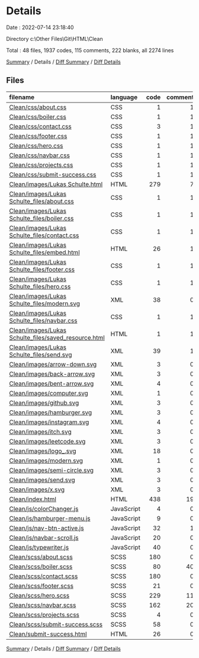 # Details

Date : 2022-07-14 23:18:40

Directory c:\\Other Files\\Git\\HTML\\Clean

Total : 48 files,  1937 codes, 115 comments, 222 blanks, all 2274 lines

[Summary](results.md) / Details / [Diff Summary](diff.md) / [Diff Details](diff-details.md)

## Files
| filename | language | code | comment | blank | total |
| :--- | :--- | ---: | ---: | ---: | ---: |
| [Clean/css/about.css](/Clean/css/about.css) | CSS | 1 | 1 | 0 | 2 |
| [Clean/css/boiler.css](/Clean/css/boiler.css) | CSS | 1 | 1 | 0 | 2 |
| [Clean/css/contact.css](/Clean/css/contact.css) | CSS | 3 | 1 | 0 | 4 |
| [Clean/css/footer.css](/Clean/css/footer.css) | CSS | 1 | 1 | 0 | 2 |
| [Clean/css/hero.css](/Clean/css/hero.css) | CSS | 1 | 1 | 0 | 2 |
| [Clean/css/navbar.css](/Clean/css/navbar.css) | CSS | 1 | 1 | 0 | 2 |
| [Clean/css/projects.css](/Clean/css/projects.css) | CSS | 1 | 1 | 0 | 2 |
| [Clean/css/submit-success.css](/Clean/css/submit-success.css) | CSS | 1 | 1 | 0 | 2 |
| [Clean/images/Lukas Schulte.html](/Clean/images/Lukas%20Schulte.html) | HTML | 279 | 7 | 9 | 295 |
| [Clean/images/Lukas Schulte_files/about.css](/Clean/images/Lukas%20Schulte_files/about.css) | CSS | 1 | 1 | 0 | 2 |
| [Clean/images/Lukas Schulte_files/boiler.css](/Clean/images/Lukas%20Schulte_files/boiler.css) | CSS | 1 | 1 | 0 | 2 |
| [Clean/images/Lukas Schulte_files/contact.css](/Clean/images/Lukas%20Schulte_files/contact.css) | CSS | 1 | 1 | 0 | 2 |
| [Clean/images/Lukas Schulte_files/embed.html](/Clean/images/Lukas%20Schulte_files/embed.html) | HTML | 26 | 1 | 3 | 30 |
| [Clean/images/Lukas Schulte_files/footer.css](/Clean/images/Lukas%20Schulte_files/footer.css) | CSS | 1 | 1 | 0 | 2 |
| [Clean/images/Lukas Schulte_files/hero.css](/Clean/images/Lukas%20Schulte_files/hero.css) | CSS | 1 | 1 | 0 | 2 |
| [Clean/images/Lukas Schulte_files/modern.svg](/Clean/images/Lukas%20Schulte_files/modern.svg) | XML | 38 | 0 | 0 | 38 |
| [Clean/images/Lukas Schulte_files/navbar.css](/Clean/images/Lukas%20Schulte_files/navbar.css) | CSS | 1 | 1 | 0 | 2 |
| [Clean/images/Lukas Schulte_files/saved_resource.html](/Clean/images/Lukas%20Schulte_files/saved_resource.html) | HTML | 1 | 1 | 1 | 3 |
| [Clean/images/Lukas Schulte_files/send.svg](/Clean/images/Lukas%20Schulte_files/send.svg) | XML | 39 | 1 | 1 | 41 |
| [Clean/images/arrow-down.svg](/Clean/images/arrow-down.svg) | XML | 3 | 0 | 1 | 4 |
| [Clean/images/back-arrow.svg](/Clean/images/back-arrow.svg) | XML | 3 | 0 | 1 | 4 |
| [Clean/images/bent-arrow.svg](/Clean/images/bent-arrow.svg) | XML | 4 | 0 | 1 | 5 |
| [Clean/images/computer.svg](/Clean/images/computer.svg) | XML | 1 | 0 | 0 | 1 |
| [Clean/images/github.svg](/Clean/images/github.svg) | XML | 3 | 0 | 1 | 4 |
| [Clean/images/hamburger.svg](/Clean/images/hamburger.svg) | XML | 3 | 0 | 1 | 4 |
| [Clean/images/instagram.svg](/Clean/images/instagram.svg) | XML | 4 | 0 | 1 | 5 |
| [Clean/images/itch.svg](/Clean/images/itch.svg) | XML | 3 | 0 | 1 | 4 |
| [Clean/images/leetcode.svg](/Clean/images/leetcode.svg) | XML | 3 | 0 | 1 | 4 |
| [Clean/images/logo_.svg](/Clean/images/logo_.svg) | XML | 18 | 0 | 1 | 19 |
| [Clean/images/modern.svg](/Clean/images/modern.svg) | XML | 1 | 0 | 0 | 1 |
| [Clean/images/semi-circle.svg](/Clean/images/semi-circle.svg) | XML | 3 | 0 | 1 | 4 |
| [Clean/images/send.svg](/Clean/images/send.svg) | XML | 3 | 0 | 1 | 4 |
| [Clean/images/x.svg](/Clean/images/x.svg) | XML | 3 | 0 | 1 | 4 |
| [Clean/index.html](/Clean/index.html) | HTML | 438 | 19 | 10 | 467 |
| [Clean/js/colorChanger.js](/Clean/js/colorChanger.js) | JavaScript | 4 | 0 | 2 | 6 |
| [Clean/js/hamburger-menu.js](/Clean/js/hamburger-menu.js) | JavaScript | 9 | 0 | 1 | 10 |
| [Clean/js/nav-btn-active.js](/Clean/js/nav-btn-active.js) | JavaScript | 32 | 1 | 8 | 41 |
| [Clean/js/navbar-scroll.js](/Clean/js/navbar-scroll.js) | JavaScript | 20 | 0 | 3 | 23 |
| [Clean/js/typewriter.js](/Clean/js/typewriter.js) | JavaScript | 40 | 0 | 8 | 48 |
| [Clean/scss/about.scss](/Clean/scss/about.scss) | SCSS | 180 | 0 | 30 | 210 |
| [Clean/scss/boiler.scss](/Clean/scss/boiler.scss) | SCSS | 80 | 40 | 25 | 145 |
| [Clean/scss/contact.scss](/Clean/scss/contact.scss) | SCSS | 180 | 0 | 36 | 216 |
| [Clean/scss/footer.scss](/Clean/scss/footer.scss) | SCSS | 21 | 0 | 3 | 24 |
| [Clean/scss/hero.scss](/Clean/scss/hero.scss) | SCSS | 229 | 11 | 26 | 266 |
| [Clean/scss/navbar.scss](/Clean/scss/navbar.scss) | SCSS | 162 | 20 | 37 | 219 |
| [Clean/scss/projects.scss](/Clean/scss/projects.scss) | SCSS | 4 | 0 | 0 | 4 |
| [Clean/scss/submit-success.scss](/Clean/scss/submit-success.scss) | SCSS | 58 | 0 | 6 | 64 |
| [Clean/submit-success.html](/Clean/submit-success.html) | HTML | 26 | 0 | 1 | 27 |

[Summary](results.md) / Details / [Diff Summary](diff.md) / [Diff Details](diff-details.md)